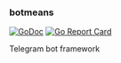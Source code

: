### botmeans ###
[![GoDoc](https://godoc.org/github.com/tucher/botmeans?status.svg)](https://godoc.org/github.com/tucher/botmeans)
[![Go Report Card](https://goreportcard.com/badge/github.com/tucher/botmeans)](https://goreportcard.com/report/github.com/tucher/botmeans)


Telegram bot framework

